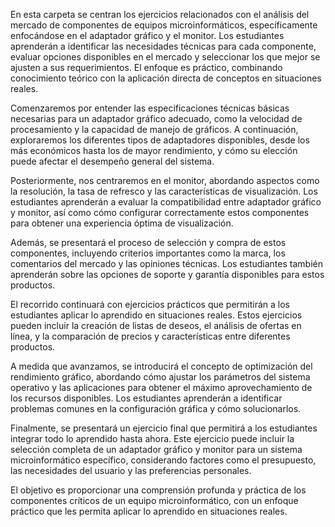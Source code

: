 En esta carpeta se centran los ejercicios relacionados con el análisis del mercado de componentes de equipos microinformáticos, específicamente enfocándose en el adaptador gráfico y el monitor. Los estudiantes aprenderán a identificar las necesidades técnicas para cada componente, evaluar opciones disponibles en el mercado y seleccionar los que mejor se ajusten a sus requerimientos. El enfoque es práctico, combinando conocimiento teórico con la aplicación directa de conceptos en situaciones reales.

Comenzaremos por entender las especificaciones técnicas básicas necesarias para un adaptador gráfico adecuado, como la velocidad de procesamiento y la capacidad de manejo de gráficos. A continuación, exploraremos los diferentes tipos de adaptadores disponibles, desde los más económicos hasta los de mayor rendimiento, y cómo su elección puede afectar el desempeño general del sistema.

Posteriormente, nos centraremos en el monitor, abordando aspectos como la resolución, la tasa de refresco y las características de visualización. Los estudiantes aprenderán a evaluar la compatibilidad entre adaptador gráfico y monitor, así como cómo configurar correctamente estos componentes para obtener una experiencia óptima de visualización.

Además, se presentará el proceso de selección y compra de estos componentes, incluyendo criterios importantes como la marca, los comentarios del mercado y las opiniones técnicas. Los estudiantes también aprenderán sobre las opciones de soporte y garantía disponibles para estos productos.

El recorrido continuará con ejercicios prácticos que permitirán a los estudiantes aplicar lo aprendido en situaciones reales. Estos ejercicios pueden incluir la creación de listas de deseos, el análisis de ofertas en línea, y la comparación de precios y características entre diferentes productos.

A medida que avanzamos, se introducirá el concepto de optimización del rendimiento gráfico, abordando cómo ajustar los parámetros del sistema operativo y las aplicaciones para obtener el máximo aprovechamiento de los recursos disponibles. Los estudiantes aprenderán a identificar problemas comunes en la configuración gráfica y cómo solucionarlos.

Finalmente, se presentará un ejercicio final que permitirá a los estudiantes integrar todo lo aprendido hasta ahora. Este ejercicio puede incluir la selección completa de un adaptador gráfico y monitor para un sistema microinformático específico, considerando factores como el presupuesto, las necesidades del usuario y las preferencias personales.

El objetivo es proporcionar una comprensión profunda y práctica de los componentes críticos de un equipo microinformático, con un enfoque práctico que les permita aplicar lo aprendido en situaciones reales.

